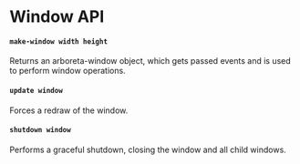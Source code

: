 # Window API

#### `make-window width height`

Returns an arboreta-window object, which gets passed events and is used to perform window operations.

#### `update window`

Forces a redraw of the window.

#### `shutdown window`

Performs a graceful shutdown, closing the window and all child windows.
